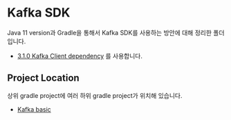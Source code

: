 # Kafka SDK
Java 11 version과 Gradle을 통해서 Kafka SDK를 사용하는 방안에 대해 정리한 폴더입니다.
- [3.1.0 Kafka Client dependency](https://mvnrepository.com/artifact/org.apache.kafka/kafka-clients/3.1.0) 를 사용합니다.

## Project Location
상위 gradle project에 여러 하위 gradle project가 위치해 있습니다.

- [Kafka basic](./kafka-basics)